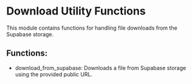 # Download Utility Functions

This module contains functions for handling file downloads from the Supabase storage.

## Functions:
* download_from_supabase: Downloads a file from Supabase storage using the provided public URL.